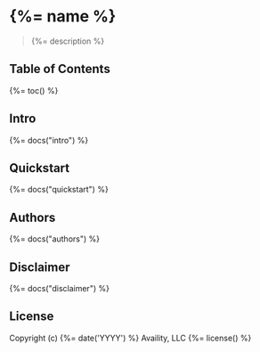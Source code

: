 # {%= name %}

> {%= description %}

## Table of Contents
{%= toc() %}

## Intro
{%= docs("intro") %}

## Quickstart
{%= docs("quickstart") %}

## Authors
{%= docs("authors") %}

## Disclaimer
{%= docs("disclaimer") %}

## License
Copyright (c) {%= date('YYYY') %} Availity, LLC
{%= license() %}
